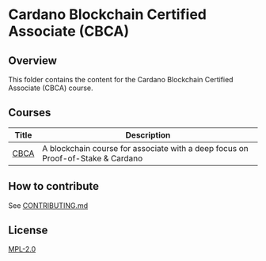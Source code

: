 # Cardano Blockchain Certified Associate (CBCA)

## Overview

This folder contains the content for the Cardano Blockchain Certified Associate (CBCA) course. 

## Courses

| Title                        | Description                                                                     |
| ---                          | ---                                                                             |
| [CBCA](https://academy.cardanofoundation.org)| A blockchain course for associate with a deep focus on Proof-of-Stake & Cardano |


## How to contribute

See [CONTRIBUTING.md](./CONTRIBUTING.md)

## License

[MPL-2.0](./LICENSE)








